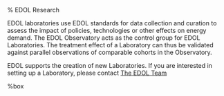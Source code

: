 % EDOL Research

EDOL laboratories use EDOL standards for data collection and curation to assess the impact of policies, technologies or other effects on energy demand. The EDOL Observatory acts as the control group for EDOL Laboratories. The treatment effect of a Laboratory can thus be validated against parallel observations of comparable cohorts in the Observatory.

EDOL supports the creation of new Laboratories. If you are interested in setting up a Laboratory, please contact [The EDOL Team](../Team)

[](About/People/index.html)%box

